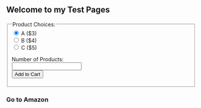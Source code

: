 ## Welcome to my Test Pages

<script>
  !function(f,b,e,v,n,t,s){if(f.fbq)return;n=f.fbq=function(){n.callMethod?
n.callMethod.apply(n,arguments):n.queue.push(arguments)};if(!f._fbq)f._fbq=n;
n.push=n;n.loaded=!0;n.version="2.0";n.queue=[];t=b.createElement(e);t.async=!0;
t.src=v;s=b.getElementsByTagName(e)[0];s.parentNode.insertBefore(t,s)}(window,
document,"script","https://connect.facebook.net/en_US/fbevents.js?v=next");

// If you want to add your own JS, add something like
fbq('init', '144682222847096');
// Don't use fbq('track')! You might interfere with other people's pixels as you browse the web. Instead,
// if you need to experiment with pixel fires, use fbq('trackSingle', '1962619450647008', 'PageView');
fbq('trackSingle', '144682222847096', 'PageView');
</script>

<form>
  <fieldset>
    <legend>Product Choices:</legend>
  <input type="radio" name="product" value="A" checked> A ($3) <br>
  <input type="radio" name="product" value="B"> B ($4) <br>
  <input type="radio" name="product" value="C"> C ($5) <br>
  
  Number of Products:<br> 
  <input type="text" name="num"><br>
  <input type="submit" value="Add to Cart">
  </fieldset>
</form>


### Go to Amazon
